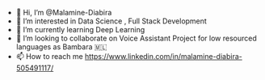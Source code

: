 - 👋 Hi, I’m @Malamine-Diabira
- 👀 I’m interested in Data Science , Full Stack Development
- 🌱 I’m currently learning Deep Learning 
- 💞️ I’m looking to collaborate on Voice Assistant Project for low resourced languages as Bambara 🇲🇱
- 📫 How to reach me https://www.linkedin.com/in/malamine-diabira-505491117/

<!---
Malamine-Diabira/Malamine-Diabira is a ✨ special ✨ repository because its `README.md` (this file) appears on your GitHub profile.
You can click the Preview link to take a look at your changes.
--->
